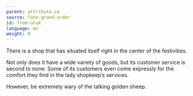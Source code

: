 ```yaml
---
parent: attribute.ce
source: fate-grand-order
id: from-uruk
language: en
weight: 0
---
```


There is a shop that has situated itself right in the center of the festivities.

Not only does it have a wide variety of goods, but its customer service is second to none. Some of its customers even come expressly for the comfort they find in the lady shopkeep’s services.

However, be extremely wary of the talking golden sheep.
